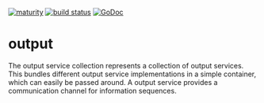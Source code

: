[![maturity](https://img.shields.io/badge/status-alpha-red.svg)](https://github.com/the-anna-project/output) [![build status](https://travis-ci.org/the-anna-project/output.svg?branch=master)](https://travis-ci.org/the-anna-project/output) [![GoDoc](https://godoc.org/github.com/the-anna-project/output?status.svg)](http://godoc.org/github.com/the-anna-project/output)

# output
The output service collection represents a collection of output services. This
bundles different output service implementations in a simple container, which can
easily be passed around. A output service provides a communication channel for
information sequences.
